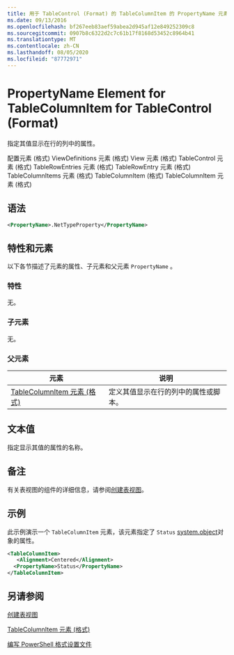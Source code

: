 ```yaml
---
title: 用于 TableControl (Format) 的 TableColumnItem 的 PropertyName 元素 |Microsoft Docs
ms.date: 09/13/2016
ms.openlocfilehash: bf267eeb83aef59abea2d945af12e849252309c8
ms.sourcegitcommit: 0907b8c6322d2c7c61b17f8168d53452c8964b41
ms.translationtype: MT
ms.contentlocale: zh-CN
ms.lasthandoff: 08/05/2020
ms.locfileid: "87772971"
---
```

# <a name="propertyname-element-for-tablecolumnitem-for-tablecontrol-format"></a>PropertyName Element for TableColumnItem for TableControl (Format)

指定其值显示在行的列中的属性。

配置元素 (格式) ViewDefinitions 元素 (格式) View 元素 (格式) TableControl 元素 (格式) TableRowEntries 元素 (格式) TableRowEntry 元素 (格式) TableColumnItems 元素 (格式) TableColumnItem (格式) TableColumnItem 元素 (格式) 

## <a name="syntax"></a>语法

```xml
<PropertyName>.NetTypeProperty</PropertyName>
```

## <a name="attributes-and-elements"></a>特性和元素

以下各节描述了元素的属性、子元素和父元素 `PropertyName` 。

### <a name="attributes"></a>特性

无。

### <a name="child-elements"></a>子元素

无。

### <a name="parent-elements"></a>父元素

|元素|说明|
|-------------|-----------------|
|[TableColumnItem 元素 (格式) ](./tablecolumnitem-element-for-tablecolumnitems-for-tablecontrol-format.md)|定义其值显示在行的列中的属性或脚本。|

## <a name="text-value"></a>文本值

指定显示其值的属性的名称。

## <a name="remarks"></a>备注

有关表视图的组件的详细信息，请参阅[创建表视图](./creating-a-table-view.md)。

## <a name="example"></a>示例

此示例演示一个 `TableColumnItem` 元素，该元素指定了 `Status` [system.object](/dotnet/api/System.Diagnostics.Process)对象的属性。

```xml
<TableColumnItem>
   <Alignment>Centered</Alignment>
  <PropertyName>Status</PropertyName>
</TableColumnItem>

```

## <a name="see-also"></a>另请参阅

[创建表视图](./creating-a-table-view.md)

[TableColumnItem 元素 (格式) ](./tablecolumnitem-element-for-tablecolumnitems-for-tablecontrol-format.md)

[编写 PowerShell 格式设置文件](./writing-a-powershell-formatting-file.md)
